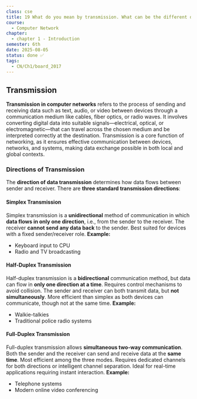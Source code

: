 ```yaml
---
class: cse
title: 19 What do you mean by transmission. What can be the different direction of transmission
course:
  - Computer Network
chapter:
  - chapter 1 - Introduction
semester: 6th
date: 2025-08-05
status: done ✅
tags:
  - CN/Ch1/board_2017
---
```


## Transmission

**Transmission in computer networks** refers to the process of sending and receiving data such as text, audio, or video between devices through a communication medium like cables, fiber optics, or radio waves. It involves converting digital data into suitable signals—electrical, optical, or electromagnetic—that can travel across the chosen medium and be interpreted correctly at the destination. Transmission is a core function of networking, as it ensures effective communication between devices, networks, and systems, making data exchange possible in both local and global contexts.

### Directions of Transmission

The **direction of data transmission** determines how data flows between sender and receiver. There are **three standard transmission directions**:

#### Simplex Transmission

Simplex transmission is a **unidirectional** method of communication in which **data flows in only one direction**, i.e., from the sender to the receiver. The receiver **cannot send any data back** to the sender. Best suited for devices with a fixed sender/receiver role. **Example:** 
- Keyboard input to CPU
- Radio and TV broadcasting

#### Half-Duplex Transmission 

Half-duplex transmission is a **bidirectional** communication method, but data can flow in **only one direction at a time**. Requires control mechanisms to avoid collision. The sender and receiver can both transmit data, but **not simultaneously**. More efficient than simplex as both devices can communicate, though not at the same time. **Example:**
- Walkie-talkies
- Traditional police radio systems

#### Full-Duplex Transmission 

Full-duplex transmission allows **simultaneous two-way communication**. Both the sender and the receiver can send and receive data at the **same time**. Most efficient among the three modes. Requires dedicated channels for both directions or intelligent channel separation. Ideal for real-time applications requiring instant interaction. **Example:**
- Telephone systems
- Modern online video conferencing